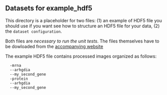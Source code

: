 ## Datasets for example_hdf5

This directory is a placeholder for two files:
(1) an example of HDF5 file you should use if you want see how to structure an HDF5 file for your data, 
(2) the `dataset configuration`. 

Both files are *necessary to run the unit tests*. 
The files themselves have to be dowloaded from the [accompanying website](http://dypfish.org)

The example HDF5 file contains processed images organized as follows:
```
  -mrna
  --arhgdia
  --my_second_gene
  -protein
  --arhgdia
  --my_second_gene
```

